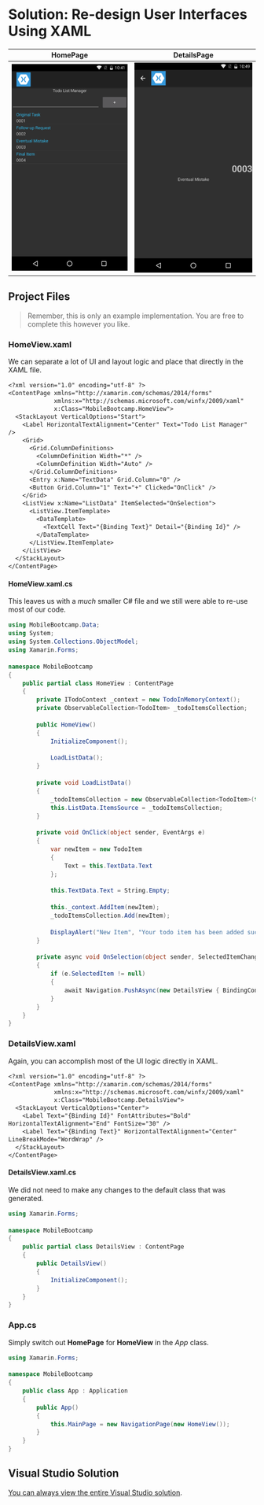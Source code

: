 # **Solution:** Re-design User Interfaces Using XAML

| HomePage | DetailsPage |
| --- | --- |
| ![Solution](../media/07-00_complete.png) | ![Solution](../media/07-01_complete.png) |

## Project Files

> Remember, this is only an example implementation. You are free to complete this however you like.

### HomeView.xaml

We can separate a lot of UI and layout logic and place that directly in the XAML file.

```xaml
<?xml version="1.0" encoding="utf-8" ?>
<ContentPage xmlns="http://xamarin.com/schemas/2014/forms"
             xmlns:x="http://schemas.microsoft.com/winfx/2009/xaml"
             x:Class="MobileBootcamp.HomeView">
  <StackLayout VerticalOptions="Start">
    <Label HorizontalTextAlignment="Center" Text="Todo List Manager" />
    <Grid>
      <Grid.ColumnDefinitions>
        <ColumnDefinition Width="*" />
        <ColumnDefinition Width="Auto" />
      </Grid.ColumnDefinitions>
      <Entry x:Name="TextData" Grid.Column="0" />
      <Button Grid.Column="1" Text="+" Clicked="OnClick" />
    </Grid>
    <ListView x:Name="ListData" ItemSelected="OnSelection">
      <ListView.ItemTemplate>
        <DataTemplate>
          <TextCell Text="{Binding Text}" Detail="{Binding Id}" />
        </DataTemplate>
      </ListView.ItemTemplate>
    </ListView>
  </StackLayout>
</ContentPage>
```

#### HomeView.xaml.cs

This leaves us with a *much* smaller C# file and we still were able to re-use most of our code.

```C#
using MobileBootcamp.Data;
using System;
using System.Collections.ObjectModel;
using Xamarin.Forms;

namespace MobileBootcamp
{
    public partial class HomeView : ContentPage
    {
        private ITodoContext _context = new TodoInMemoryContext();
        private ObservableCollection<TodoItem> _todoItemsCollection;

        public HomeView()
        {
            InitializeComponent();

            LoadListData();
        }

        private void LoadListData()
        {
            _todoItemsCollection = new ObservableCollection<TodoItem>(this._context.GetItems());
            this.ListData.ItemsSource = _todoItemsCollection;
        }

        private void OnClick(object sender, EventArgs e)
        {
            var newItem = new TodoItem
            {
                Text = this.TextData.Text
            };

            this.TextData.Text = String.Empty;

            this._context.AddItem(newItem);
            _todoItemsCollection.Add(newItem);

            DisplayAlert("New Item", "Your todo item has been added successfully", "OK");
        }

        private async void OnSelection(object sender, SelectedItemChangedEventArgs e)
        {
            if (e.SelectedItem != null)
            {
                await Navigation.PushAsync(new DetailsView { BindingContext = e.SelectedItem });
            }
        }
    }
}
```

### DetailsView.xaml

Again, you can accomplish most of the UI logic directly in XAML.

```xaml
<?xml version="1.0" encoding="utf-8" ?>
<ContentPage xmlns="http://xamarin.com/schemas/2014/forms"
             xmlns:x="http://schemas.microsoft.com/winfx/2009/xaml"
             x:Class="MobileBootcamp.DetailsView">
  <StackLayout VerticalOptions="Center">
    <Label Text="{Binding Id}" FontAttributes="Bold" HorizontalTextAlignment="End" FontSize="30" />
    <Label Text="{Binding Text}" HorizontalTextAlignment="Center" LineBreakMode="WordWrap" />
  </StackLayout>
</ContentPage>
```

#### DetailsView.xaml.cs

We did not need to make any changes to the default class that was generated.

```C#
using Xamarin.Forms;

namespace MobileBootcamp
{
    public partial class DetailsView : ContentPage
    {
        public DetailsView()
        {
            InitializeComponent();
        }
    }
}
```

### App.cs

Simply switch out **HomePage** for **HomeView** in the *App* class.

```C#
using Xamarin.Forms;

namespace MobileBootcamp
{
    public class App : Application
    {
        public App()
        {
            this.MainPage = new NavigationPage(new HomeView());
        }
    }
}
```

## Visual Studio Solution

[You can always view the entire Visual Studio solution](solution/).
